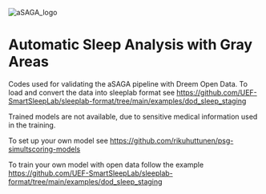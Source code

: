 ![aSAGA_logo](https://github.com/matias-olavi/aSAGA/assets/58652644/52c4e032-fc94-40de-a72a-075270ea5a7b)

# Automatic Sleep Analysis with Gray Areas

Codes used for validating the aSAGA pipeline with Dreem Open Data. To load and convert the data into sleeplab format see https://github.com/UEF-SmartSleepLab/sleeplab-format/tree/main/examples/dod_sleep_staging

Trained models are not available, due to sensitive medical information used in the training.

To set up your own model see https://github.com/rikuhuttunen/psg-simultscoring-models

To train your own model with open data follow the example https://github.com/UEF-SmartSleepLab/sleeplab-format/tree/main/examples/dod_sleep_staging

